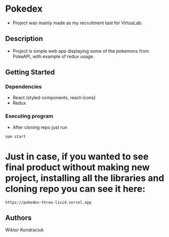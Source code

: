 # Pokedex

* Project was mainly made as my recruitment tast for VirtusLab.

## Description

* Project is simple web app displaying some of the pokemons from PokeAPI, with example of redux usage.

## Getting Started

### Dependencies

* React (styled components, react-icons)
* Redux

### Executing program

* After cloning repo just run
```
npm start
```

# Just in case, if you wanted to see final product without making new project, installing all the libraries and cloning repo you can see it here:
```
https://pokedex-three-livid.vercel.app
```

## Authors

Wiktor Kondraciuk


